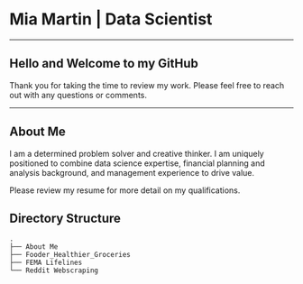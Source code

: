 # Mia Martin | Data Scientist
------------
## Hello and Welcome to my GitHub

Thank you for taking the time to review my work. Please feel free to reach out with any questions or comments.

-------------

## About Me

I am a determined problem solver and creative thinker. I am uniquely positioned to combine data science expertise, financial planning and analysis background, and management experience to drive value. 

Please review my resume for more detail on my qualifications.  

## Directory Structure

```
.
├── About Me
├── Fooder_Healthier_Groceries
├── FEMA Lifelines
└── Reddit Webscraping
```

